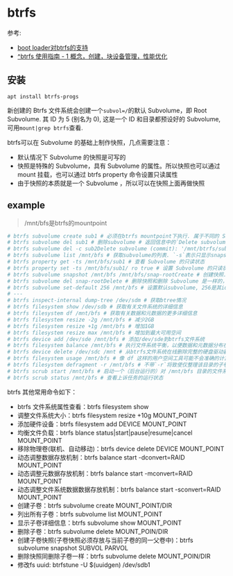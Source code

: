 # btrfs
参考:
- [boot loader对btrfs的支持](https://wiki.archlinux.org/index.php/Arch_boot_process)
- [^btrfs 使用指南 - 1 概念，创建，块设备管理，性能优化](https://developer.aliyun.com/article/50)

## 安装
`apt install btrfs-progs`

新创建的 Btrfs 文件系统会创建一个`subvol=/`的默认 Subvolume，即 Root Subvolume. 其 ID 为 5 (别名为 0), 这是一个 ID 和目录都预设好的 Subvolume, 可用`mount|grep btrfs`查看.

btrfs可以在 Subvolume 的基础上制作快照，几点需要注意：
- 默认情况下 Subvolume 的快照是可写的
- 快照是特殊的 Subvolume，具有 Subvolume 的属性。所以快照也可以通过 mount 挂载，也可以通过 btrfs property 命令设置只读属性
- 由于快照的本质就是一个 Subvolume ，所以可以在快照上面再做快照

## example
> /mnt/bfs是btrfs的mountpoint

```bash
# btrfs subvolume create sub1 # 必须在btrfs mountpoint下执行. 属于不同的 Subvolume 间的文件不能建立硬链接, 且rm命令无法删除subvolume
# btrfs subvolume del sub1 # 删除subvolume # 返回信息中的`Delete subvolume (no-commit)`，表示 Subvolume 被删除了，但没有提交, 即删除操作在内存里面生效了，但磁盘上的内容还没删，意味着如果这个时候系统 Crash 掉，这个 Subvolume 有可能还会回来. Btrfs 这样做的好处是删除速度很快，不会影响使用，缺点是有可能在后台 Commit 的过程中系统挂掉，导致 Commit 失败.
# btrfs subvolume del -c sub2Delete subvolume (commit): '/mnt/btrfs/sub1' # 在删除 Subvolume 的时候指定 -c 参数，这样 btrfs命令会等提交完成之后再返回
# btrfs subvolume list /mnt/bfs # 获取subvolume的列表. `-s`表示只显示snapshot
# btrfs property get -ts /mnt/bfs/sub1 # 查看 Subvolume 的只读状态
# btrfs property set -ts /mnt/bfs/sub1/ ro true # 设置 Subvolume 的只读状态
# btrfs subvolume snapshot /mnt/bfs /mnt/bfs/snap-rootCreate # 创建快照. 默认可写, 除非使用`-r`指定只读
# btrfs subvolume del snap-rootDelete # 删除快照和删除 Subvolume 是一样的，即没有commit.
# btrfs subvolume set-default 256 /mnt/bfs # 设置默认subvolume, 256是其id. Btrfs 分区的默认 Subvolume，即在挂载磁盘的时候，可以只让分区中的指定 Subvolume 对用户可见.
# ---
# btrfs inspect-internal dump-tree /dev/sdm # 获取btree情况
# btrfs filesystem show /dev/sdb # 获取有关文件系统的详细信息
# btrfs filesystem df /mnt/bfs # 获取有关数据和元数据的更多详细信息
# btrfs filesystem resize -2g /mnt/bfs # 减少2GB
# btrfs filesystem resize +1g /mnt/bfs # 增加1GB
# btrfs filesystem resize max /mnt/bfs # 增加到最大可用空间
# btrfs device add /dev/sde /mnt/bfs # 添加/dev/sde到btrfs文件系统
# btrfs filesystem balance /mnt/bfs # 执行文件系统平衡，以便数据和元数据分布在所有设备上
# btrfs device delete /dev/sdc /mnt # 从btrfs文件系统在线删除完整的硬盘驱动器
# btrfs filesystem usage /mnt/bfs # 像 df 这样的用户空间工具可能不会准确的计算剩余空间 (由于并无分别计算文件和元数据的使用状况) . 推荐使用 btrfs filesystem usage 来查看使用状况
# btrfs filesystem defragment -r /mnt/bfs # 不带`-r`将致使仅整理该目录的子卷所拥有的元数据
# btrfs scrub start /mnt/bfs # 启动一个（后台运行的）对 /mnt/bfs 目录的文件系统的在线检查任务
# btrfs scrub status /mnt/bfs # 查看上诉任务的运行状态
```

btrfs 其他常用命令如下：
- btrfs 文件系统属性查看：btrfs filesystem show
- 调整文件系统大小：btrfs filesystem resize +10g MOUNT_POINT
- 添加硬件设备：btrfs filesystem add DEVICE MOUNT_POINT
- 均衡文件负载：btrfs blance status|start|pause|resume|cancel MOUNT_POINT
- 移除物理卷(联机、自动移动)：btrfs device delete DEVICE MOUNT_POINT
- 动态调整数据存放机制：btrfs balance start -dconvert=RAID MOUNT_POINT
- 动态调整元数据存放机制：btrfs balance start -mconvert=RAID MOUNT_POINT
- 动态调整文件系统数据数据存放机制：btrfs balance start -sconvert=RAID MOUNT_POINT
- 创建子卷：btrfs subvolume create MOUNT_POINT/DIR
- 列出所有子卷：btrfs subvolume list MOUNT_POINT
- 显示子卷详细信息：btrfs subvolume show MOUNT_POINT
- 删除子卷：btrfs subvolume delete MOUNT_POIN/DIR
- 创建子卷快照(子卷快照必须存放与当前子卷的同一父卷中)：btrfs subvolume snapshot SUBVOL PARVOL
- 删除快照同删除子卷一样：btrfs subvolume delete MOUNT_POIN/DIR
- 修改fs uuid: btrfstune -U $(uuidgen) /dev/sdb1